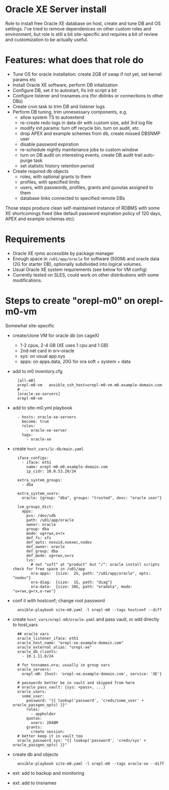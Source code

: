 Oracle XE Server install
========================

Role to install free Oracle XE database on host, create and tune DB and OS settings.
I've tried to remove dependenices on other custom roles and environment, but role
is still a bit site-specific and requires a bit of review and customization to be
actually useful.

Features: what does that role do
================================
- Tune OS for oracle installation: create 2GB of swap if not yet, set kernel params etc
- Install Oracle XE software, perform DB intialization
- Configure DB, set it to autostart, fix init script a bit
- Configure listener and tnsnames.ora (for dblinks or connections to other DBs)
- Create cron task to trim DB and listener logs
- Perform DB tuning, trim unnesessary components, e.g.
    - allow system TS to autoextend
    - re-create redo logs in data dir with custom size, add 3rd log file
    - modify init params: turn off recycle bin, turn on audit, etc
    - drop APEX and example schemes from db, create missed DBSNMP user
    - disable password expiration
    - re-schedule nightly maintenance jobs to custom window
    - turn on DB audit on interesting events, create DB audit trail auto-purge task
    - set statistic history retention period
- Create required db objects
    - roles, with optional grants to them
    - profiles, with specified limits
    - users, with passwords, profiles, grants and quoutas assigned to them
    - database links connected to specified remote DBs

Those steps produce clean self-maintained instance of RDBMS with some XE shortcomings
fixed (like default password expiration policy of 120 days, APEX and example schemas
etc).

Requirements
============
- Oracle XE rpms accessible by package manager
- Enough space in `/u01/app/oracle` for software (500M) and oracle data (2G for starter DB),
  optionally subdivided into logical volumes.
- Usual Oracle XE system requirements (see below for VM config)
- Currently tested on SLES, could work on other distributions with some modifications.

Steps to create "orepl-m0" on orepl-m0-vm
=========================================

Somewhat site-specific

- create/clone VM for oracle db (on cageX)
    - 1-2 cpus, 2-4 GB (XE uses 1 cpu and 1 GB)
    - 2nd net card in srv-oracle
    - sys: on usual app.sys
    - apps: on apps.data, 20G for ora soft + system + data
- add to m0 inventory.cfg

        [all-m0]
        orepl-m0-vm   ansible_ssh_host=orepl-m0-vm.m0.example-domain.com
        # ...
        [oracle-xe-servers]
        orepl-m0-vm

- add to site-m0.yml playbook

        - hosts: oracle-xe-servers
          become: true
          roles:
            - oracle-xe-server
          tags:
            - oracle-xe

- create `host_vars/1c-db/main.yaml`

        iface_configs:
          - iface: eth1
            name: orepl-m0.m0.example-domain.com
            ip_cidr: 10.0.53.20/24

        extra_system_groups:
          - dba

        extra_system_users:
          oracle: {group: "dba", groups: "trusted", desc: "oracle user"}

        lvm_groups_dict:
          apps:
            pvs: /dev/sdb
            path: /u01/app/oracle
            owner: oracle
            group: dba
            mode: ug+rwx,o+rx
            def_fs: xfs
            def_opts: nosuid,noexec,nodev
            def_owner: oracle
            def_group: dba
            def_mode: ug+rwx,o=rx
            lvs:
              # not "soft" at "product" but "/": oracle install scripts check for free space in /u01/app
              ora-apps:  {size:  2G, path: "/u01/app/oracle", opts: "nodev"}
              ora-diag:  {size:  1G, path: "diag"}
              ora-data:  {size: 20G, path: "oradata", mode: "u=rwx,g=rx,o-rwx"}

- conf it with hostconf; change root password

        ansible-playbook site-m0.yaml -l orepl-m0 --tags hostconf --diff

- create `host_vars/orepl-m0/oracle.yaml` and pass vault, or add directly to host_vars

        ## oracle vars
        oracle_listener_iface: eth1
        oracle_host_name: "orepl-xe.example-domain.com"
        oracle_external_alias: "orepl-xe"
        oracle_db_clients:
          - 10.1.11.0/24

        # for tnsnames.ora; usually in group vars
        oracle_servers:
          orepl-m0: {host: 'orepl-xe.example-domain.com', service: 'XE'}

        # passwords better be in vault and skipped from here
        # oracle_pass_vault: {sys: <pass>, ...}
        oracle_users:
          some_user:
            password: "{{ lookup('password', 'creds/some_user' + oracle_passgen_opts) }}"
            roles:
              - appholder
            quotas:
              users: 2048M
            grants:
              create session:
        # better keep it in vault too
        oracle_password_sys: "{{ lookup('password', 'creds/sys' + oracle_passgen_opts) }}"

- create db and objects

        ansible-playbook site-m0.yaml -l orepl-m0 --tags oracle-xe --diff

- ext: add to backup and monitoring
- ext: add to tnsnames
